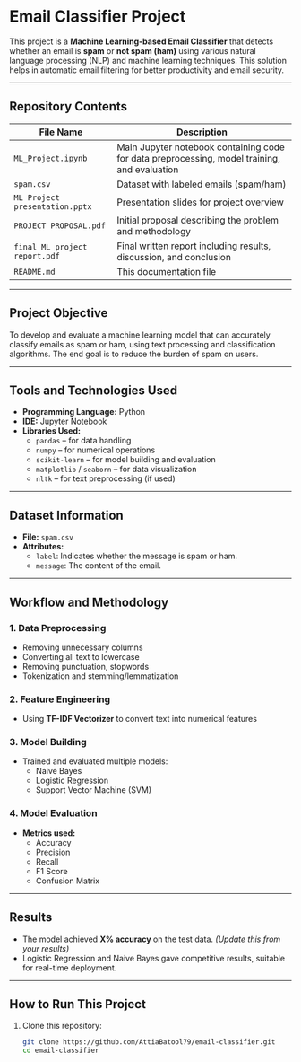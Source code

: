 # Email Classifier Project

This project is a **Machine Learning-based Email Classifier** that detects whether an email is **spam** or **not spam (ham)** using various natural language processing (NLP) and machine learning techniques. This solution helps in automatic email filtering for better productivity and email security.

---

## Repository Contents

| File Name                    | Description |
|-----------------------------|-------------|
| `ML_Project.ipynb`          | Main Jupyter notebook containing code for data preprocessing, model training, and evaluation |
| `spam.csv`                  | Dataset with labeled emails (spam/ham) |
| `ML Project presentation.pptx` | Presentation slides for project overview |
| `PROJECT PROPOSAL.pdf`      | Initial proposal describing the problem and methodology |
| `final ML project report.pdf` | Final written report including results, discussion, and conclusion |
| `README.md`                 | This documentation file |

---

## Project Objective

To develop and evaluate a machine learning model that can accurately classify emails as spam or ham, using text processing and classification algorithms. The end goal is to reduce the burden of spam on users.

---

## Tools and Technologies Used

- **Programming Language:** Python  
- **IDE:** Jupyter Notebook  
- **Libraries Used:**
  - `pandas` – for data handling
  - `numpy` – for numerical operations
  - `scikit-learn` – for model building and evaluation
  - `matplotlib` / `seaborn` – for data visualization
  - `nltk` – for text preprocessing (if used)

---

## Dataset Information

- **File:** `spam.csv`
- **Attributes:**
  - `label`: Indicates whether the message is spam or ham.
  - `message`: The content of the email.

---

## Workflow and Methodology

### 1. Data Preprocessing
- Removing unnecessary columns
- Converting all text to lowercase
- Removing punctuation, stopwords
- Tokenization and stemming/lemmatization

### 2. Feature Engineering
- Using **TF-IDF Vectorizer** to convert text into numerical features

### 3. Model Building
- Trained and evaluated multiple models:
  - Naive Bayes
  - Logistic Regression
  - Support Vector Machine (SVM)

### 4. Model Evaluation
- **Metrics used:**
  - Accuracy
  - Precision
  - Recall
  - F1 Score
  - Confusion Matrix

---

## Results

- The model achieved **X% accuracy** on the test data. *(Update this from your results)*
- Logistic Regression and Naive Bayes gave competitive results, suitable for real-time deployment.

---

## How to Run This Project

1. Clone this repository:
   ```bash
   git clone https://github.com/AttiaBatool79/email-classifier.git
   cd email-classifier

